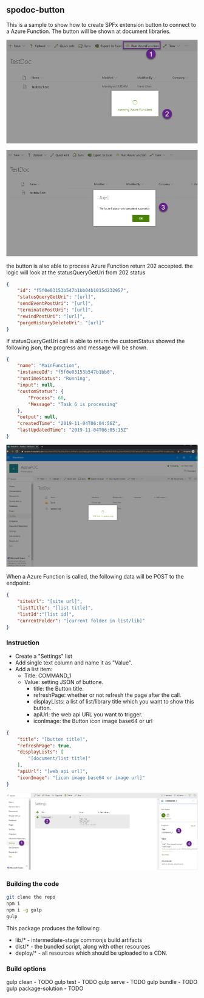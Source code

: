 ## spodoc-button

This is a sample to show how to create SPFx extension button to connect to a Azure Function. The button will be shown at document libraries. 

![](./screenshots/button-01.png)

![](./screenshots/button-02.png)

the button is also able to process Azure Function return 202 accepted. the logic will look at the statusQueryGetUri from 202 status
```json
{
    "id": "f5f0e03153b547b1bb04b1015d232957",
    "statusQueryGetUri": "[url]",
    "sendEventPostUri": "[url]",
    "terminatePostUri": "[url]",
    "rewindPostUri": "[url]",
    "purgeHistoryDeleteUri": "[url]"
}
```

If statusQueryGetUri call is able to return the customStatus showed the following json, the progress and message will be shown. 
```json
{
    "name": "MainFunction",
    "instanceId": "f5f0e03153b547b1bb0",
    "runtimeStatus": "Running",
    "input": null,
    "customStatus": {
        "Process": 60,
        "Message": "Task 6 is processing"
    },
    "output": null,
    "createdTime": "2019-11-04T06:04:56Z",
    "lastUpdatedTime": "2019-11-04T06:05:15Z"
}
```

![](./screenshots/button-04.png)

When a Azure Function is called, the following data will be POST to the endpoint: 

```json
{
    "siteUrl": "[site url]",
    "listTitle": "[list title]",
    "listId":"[list id]",
    "currentFolder": "[current folder in list/lib]"
}
```

### Instruction
* Create a "Settings" list
* Add single text column and name it as "Value". 
* Add a list item: 
  * Title: COMMAND_1
  * Value: setting JSON of buttone. 
    * title: the Button title.
    * refreshPage: whether or not refresh the page after the call.
    * displayLIsts: a list of list/library title which you want to show this button.
    * apiUrl: the web api URL you want to trigger. 
    * iconImage: the Button icon image base64 or url
```json
{
    "title": "[button title]",
    "refreshPage": true,
    "displayLists": [
        "[document/list title]"
    ],
    "apiUrl": "[web api url]",
    "iconImage": "[icon image base64 or image url]"
}

```
![](./screenshots/button-03.png)
### Building the code

```bash
git clone the repo
npm i
npm i -g gulp
gulp
```

This package produces the following:

* lib/* - intermediate-stage commonjs build artifacts
* dist/* - the bundled script, along with other resources
* deploy/* - all resources which should be uploaded to a CDN.

### Build options

gulp clean - TODO
gulp test - TODO
gulp serve - TODO
gulp bundle - TODO
gulp package-solution - TODO
